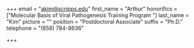 +++
email = "akim@scripps.edu"
first_name = "Arthur"
honorifics = ["Molecular Basis of Viral Pathogenesis Training Program "]
last_name = "Kim"
picture = ""
position = "Postdoctoral Associate"
suffix = "Ph.D."
telephone = "(858) 784-8636"

+++
